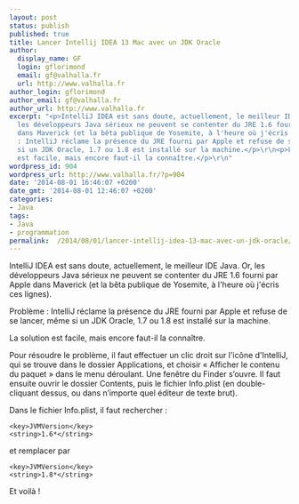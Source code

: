 ```yaml
---
layout: post
status: publish
published: true
title: Lancer Intellij IDEA 13 Mac avec un JDK Oracle
author:
  display_name: GF
  login: gflorimond
  email: gf@valhalla.fr
  url: http://www.valhalla.fr
author_login: gflorimond
author_email: gf@valhalla.fr
author_url: http://www.valhalla.fr
excerpt: "<p>IntelliJ IDEA est sans doute, actuellement, le meilleur IDE Java. Or,
  les développeurs Java sérieux ne peuvent se contenter du JRE 1.6 fourni par Apple
  dans Maverick (et la bêta publique de Yosemite, à l'heure où j'écris ces lignes).</p>\r\n<p>Problème
  : IntelliJ réclame la présence du JRE fourni par Apple et refuse de se lancer, même
  si un JDK Oracle, 1.7 ou 1.8 est installé sur la machine.</p>\r\n<p>La solution
  est facile, mais encore faut-il la connaître.</p>\r\n"
wordpress_id: 904
wordpress_url: http://www.valhalla.fr/?p=904
date: '2014-08-01 16:46:07 +0200'
date_gmt: '2014-08-01 12:46:07 +0200'
categories:
- Java
tags:
- Java
- programmation
permalink:  /2014/08/01/lancer-intellij-idea-13-mac-avec-un-jdk-oracle/
---
```

<p>IntelliJ IDEA est sans doute, actuellement, le meilleur IDE Java. Or, les développeurs Java sérieux ne peuvent se contenter du JRE 1.6 fourni par Apple dans Maverick (et la bêta publique de Yosemite, à l'heure où j'écris ces lignes).</p>
<p>Problème : IntelliJ réclame la présence du JRE fourni par Apple et refuse de se lancer, même si un JDK Oracle, 1.7 ou 1.8 est installé sur la machine.</p>
<p>La solution est facile, mais encore faut-il la connaître.</p>
<p><a id="more"></a><a id="more-904"></a></p>
<p>Pour résoudre le problème, il faut effectuer un clic droit sur l'icône d'IntelliJ, qui se trouve dans le dossier Applications, et choisir « Afficher le contenu du paquet » dans le menu déroulant. Une fenêtre du Finder s’ouvre. Il faut ensuite ouvrir le dossier Contents, puis le fichier Info.plist (en double-cliquant dessus, ou dans n’importe quel éditeur de texte brut).</p>
<p>Dans le fichier Info.plist, il faut rechercher :</p>
<p><code>&lt;key&gt;JVMVersion&lt;/key&gt;</code><br /><code>&lt;string&gt;1.6*&lt;/string&gt;</code></p>
<p>et remplacer par</p>
<p><code>&lt;key&gt;JVMVersion&lt;/key&gt;</code><br /><code>&lt;string&gt;1.8*&lt;/string&gt;</code></p>
<p>Et voilà !</p>
